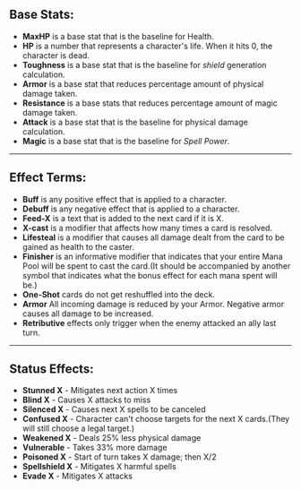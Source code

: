 ## Base Stats:

- **MaxHP** is a base stat that is the baseline for Health.
- **HP** is a number that represents a character's life. When it hits 0, the character is dead.
- **Toughness** is a base stat that is the baseline for *shield* generation calculation.
- **Armor** is a base stat that reduces percentage amount of physical damage taken.
- **Resistance** is a base stats that reduces percentage amount of magic damage taken.
- **Attack** is a base stat that is the baseline for physical damage calculation.
- **Magic** is a base stat that is the baseline for *Spell Power*.

----

## Effect Terms:

- **Buff** is any positive effect that is applied to a character.
- **Debuff** is any negative effect that is applied to a character.
- **Feed-X** is a text that is added to the next card if it is X.
- **X-cast** is a modifier that affects how many times a card is resolved.
- **Lifesteal** is a modifier that causes all damage dealt from the card to be gained as health to the caster.
- **Finisher** is an informative modifier that indicates that your entire Mana Pool will be spent to cast the card.(It should be accompanied by another symbol that indicates what the bonus effect for each mana spent will be.)
- **One-Shot** cards do not get reshuffled into the deck.
- **Armor** All incoming damage is reduced by your Armor. Negative armor causes all damage to be increased.
- **Retributive** effects only trigger when the enemy attacked an ally last turn.

----

## Status Effects:

- **Stunned X** - Mitigates next action X times
- **Blind X** - Causes X attacks to miss
- **Silenced X** - Causes next X spells to be canceled
- **Confused X** - Character can't choose targets for the next X cards.(They will still choose a legal target.)
- **Weakened X** - Deals 25% less physical damage
- **Vulnerable** - Takes 33% more damage
- **Poisoned X** - Start of turn takes X damage; then X/2
- **Spellshield X** - Mitigates X harmful spells
- **Evade X** - Mitigates X attacks
